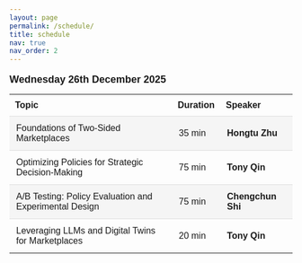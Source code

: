 ```yaml
---
layout: page
permalink: /schedule/
title: schedule
nav: true
nav_order: 2
---
```

<style>
  .schedule-container {
      max-width: 800px;
      margin: auto;
      font-family: Arial, sans-serif;
  }
  h2 {
      font-size: 32px;
  }
  .schedule-header {
      font-weight: bold;
      font-size: 18px;
      margin-bottom: 10px;
  }
  .schedule-table {
      width: 100%;
      border-collapse: collapse;
      margin-top: 15px;
  }
  .schedule-table th {
      text-align: left;
      padding: 10px;
      font-weight: bold;
  }
  .schedule-table td {
      padding: 12px;
      border-top: 1px solid #ddd;
  }
  .schedule-row {
      background-color: #f5f5f5;
  }
  .bold-text {
      font-weight: bold;
  }
</style>

<div class="schedule-container">
    <p class="schedule-header">
        <b>Wednesday 26th December 2025</b>
    </p>
    <table class="schedule-table">
        <tr>
            <th>Topic</th>
            <th>Duration</th>
            <th>Speaker</th>
        </tr>
        <tr class="schedule-row">
            <td >Foundations of Two-Sided Marketplaces</td>
            <td>35 min</td>
            <td class="bold-text">Hongtu Zhu</td>
        </tr>
        <tr>
            <td >Optimizing Policies for Strategic Decision-Making</td>
            <td>75 min</td>
            <td class="bold-text">Tony Qin</td>
        </tr>
        <tr class="schedule-row">
            <td >A/B Testing: Policy Evaluation and Experimental Design</td>
            <td>75 min</td>
            <td class="bold-text">Chengchun Shi</td>
        </tr>
        <tr>
            <td >Leveraging LLMs and Digital Twins for Marketplaces</td>
            <td>20 min</td>
            <td class="bold-text">Tony Qin</td>
        </tr>
    </table>
</div>

